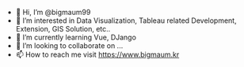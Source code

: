 - 👋 Hi, I’m @bigmaum99
- 👀 I’m interested in Data Visualization, Tableau related Development, Extension, GIS Solution, etc..
- 🌱 I’m currently learning Vue, DJango
- 💞️ I’m looking to collaborate on ...
- 📫 How to reach me visit https://www.bigmaum.kr

<!---
bigmaum99/bigmaum99 is a ✨ special ✨ repository because its `README.md` (this file) appears on your GitHub profile.
You can click the Preview link to take a look at your changes.
--->

